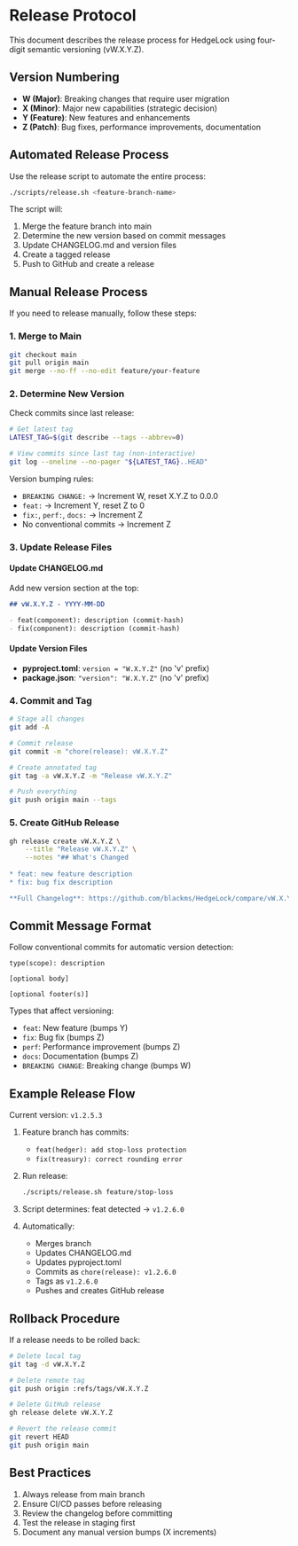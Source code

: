 # Release Protocol

This document describes the release process for HedgeLock using four-digit semantic versioning (vW.X.Y.Z).

## Version Numbering

- **W (Major)**: Breaking changes that require user migration
- **X (Minor)**: Major new capabilities (strategic decision)
- **Y (Feature)**: New features and enhancements
- **Z (Patch)**: Bug fixes, performance improvements, documentation

## Automated Release Process

Use the release script to automate the entire process:

```bash
./scripts/release.sh <feature-branch-name>
```

The script will:
1. Merge the feature branch into main
2. Determine the new version based on commit messages
3. Update CHANGELOG.md and version files
4. Create a tagged release
5. Push to GitHub and create a release

## Manual Release Process

If you need to release manually, follow these steps:

### 1. Merge to Main

```bash
git checkout main
git pull origin main
git merge --no-ff --no-edit feature/your-feature
```

### 2. Determine New Version

Check commits since last release:
```bash
# Get latest tag
LATEST_TAG=$(git describe --tags --abbrev=0)

# View commits since last tag (non-interactive)
git log --oneline --no-pager "${LATEST_TAG}..HEAD"
```

Version bumping rules:
- `BREAKING CHANGE:` → Increment W, reset X.Y.Z to 0.0.0
- `feat:` → Increment Y, reset Z to 0
- `fix:`, `perf:`, `docs:` → Increment Z
- No conventional commits → Increment Z

### 3. Update Release Files

#### Update CHANGELOG.md
Add new version section at the top:
```markdown
## vW.X.Y.Z - YYYY-MM-DD

- feat(component): description (commit-hash)
- fix(component): description (commit-hash)
```

#### Update Version Files
- **pyproject.toml**: `version = "W.X.Y.Z"` (no 'v' prefix)
- **package.json**: `"version": "W.X.Y.Z"` (no 'v' prefix)

### 4. Commit and Tag

```bash
# Stage all changes
git add -A

# Commit release
git commit -m "chore(release): vW.X.Y.Z"

# Create annotated tag
git tag -a vW.X.Y.Z -m "Release vW.X.Y.Z"

# Push everything
git push origin main --tags
```

### 5. Create GitHub Release

```bash
gh release create vW.X.Y.Z \
    --title "Release vW.X.Y.Z" \
    --notes "## What's Changed
    
* feat: new feature description
* fix: bug fix description

**Full Changelog**: https://github.com/blackms/HedgeLock/compare/vW.X.Y.Z-1...vW.X.Y.Z"
```

## Commit Message Format

Follow conventional commits for automatic version detection:

```
type(scope): description

[optional body]

[optional footer(s)]
```

Types that affect versioning:
- `feat`: New feature (bumps Y)
- `fix`: Bug fix (bumps Z)
- `perf`: Performance improvement (bumps Z)
- `docs`: Documentation (bumps Z)
- `BREAKING CHANGE`: Breaking change (bumps W)

## Example Release Flow

Current version: `v1.2.5.3`

1. Feature branch has commits:
   - `feat(hedger): add stop-loss protection`
   - `fix(treasury): correct rounding error`

2. Run release:
   ```bash
   ./scripts/release.sh feature/stop-loss
   ```

3. Script determines: feat detected → `v1.2.6.0`

4. Automatically:
   - Merges branch
   - Updates CHANGELOG.md
   - Updates pyproject.toml
   - Commits as `chore(release): v1.2.6.0`
   - Tags as `v1.2.6.0`
   - Pushes and creates GitHub release

## Rollback Procedure

If a release needs to be rolled back:

```bash
# Delete local tag
git tag -d vW.X.Y.Z

# Delete remote tag
git push origin :refs/tags/vW.X.Y.Z

# Delete GitHub release
gh release delete vW.X.Y.Z

# Revert the release commit
git revert HEAD
git push origin main
```

## Best Practices

1. Always release from main branch
2. Ensure CI/CD passes before releasing
3. Review the changelog before committing
4. Test the release in staging first
5. Document any manual version bumps (X increments)